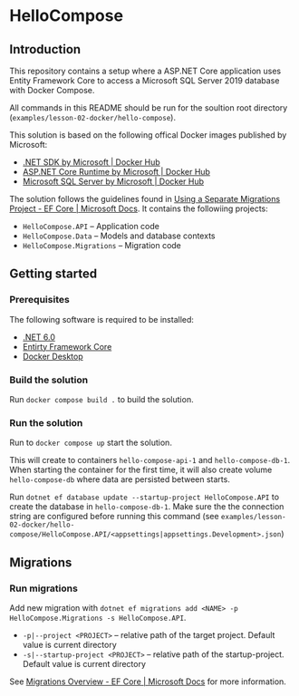 # HelloCompose

## Introduction
This repository contains a setup where a ASP.NET Core application uses Entity Framework Core to access a Microsoft SQL Server 2019 database with Docker Compose.

All commands in this README should be run for the soultion root directory (`examples/lesson-02-docker/hello-compose`).

This solution is based on the following offical Docker images published by Microsoft:
- [.NET SDK by Microsoft | Docker Hub](https://hub.docker.com/_/microsoft-dotnet-sdk/)
- [ASP.NET Core Runtime by Microsoft | Docker Hub](https://hub.docker.com/_/microsoft-dotnet-aspnet)
- [Microsoft SQL Server by Microsoft | Docker Hub](https://hub.docker.com/_/microsoft-mssql-server)


The solution follows the guidelines found in [Using a Separate Migrations Project - EF Core | Microsoft Docs](https://docs.microsoft.com/en-us/ef/core/managing-schemas/migrations/projects?tabs=dotnet-core-cli). It contains the followiing projects:
- `HelloCompose.API` – Application code
- `HelloCompose.Data` – Models and database contexts
- `HelloCompose.Migrations` – Migration code

## Getting started
### Prerequisites
The following software is required to be installed:
- [.NET 6.0](https://dotnet.microsoft.com/en-us/download)
- [Entirty Framework Core](https://docs.microsoft.com/en-us/ef/core/get-started/overview/install)
- [Docker Desktop](https://www.docker.com/get-started)

### Build the solution
Run `docker compose build .` to build the solution.

### Run the solution
Run to `docker compose up` start the solution.

This will create to containers `hello-compose-api-1` and `hello-compose-db-1`. When starting the container for the first time, it will also create volume `hello-compose-db` where data are persisted between starts.

Run `dotnet ef database update --startup-project HelloCompose.API` to create the database in `hello-compose-db-1`. Make sure the the connection string are configured before running this command (see `examples/lesson-02-docker/hello-compose/HelloCompose.API/<appsettings|appsettings.Development>.json`)

## Migrations
### Run migrations

Add new migration with `dotnet ef migrations add <NAME> -p HelloCompose.Migrations -s HelloCompose.API`. 
- `-p|--project <PROJECT>` – relative path of the target project. Default value is current directory
- `-s|--startup-project <PROJECT>` – relative path of the startup-project. Default value is current directory

See [Migrations Overview - EF Core | Microsoft Docs](https://docs.microsoft.com/en-us/ef/core/managing-schemas/migrations/?tabs=dotnet-core-cli) for more information.